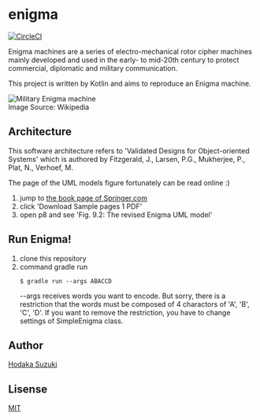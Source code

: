 # enigma

[![CircleCI](https://circleci.com/gh/altitude3190/enigma/tree/master.svg?style=svg)](https://circleci.com/gh/altitude3190/enigma/tree/master)

Enigma machines are a series of electro-mechanical rotor cipher machines mainly developed and used in the early- to mid-20th century to protect commercial, diplomatic and military communication.

This project is written by Kotlin and aims to reproduce an Enigma machine.

![Military Enigma machine](https://upload.wikimedia.org/wikipedia/commons/thumb/3/3e/EnigmaMachineLabeled.jpg/360px-EnigmaMachineLabeled.jpg "Military Enigma machine")  
Image Source: Wikipedia

## Architecture

This software architecture refers to 'Validated Designs for Object-oriented Systems' which is authored by Fitzgerald, J., Larsen, P.G., Mukherjee, P., Plat, N., Verhoef, M.

The page of the UML models figure fortunately can be read online :)

1. jump to [the book page of Springer.com](https://www.springer.com/la/book/9781852338817)
2. click 'Download Sample pages 1 PDF'
3. open p8 and see 'Fig. 9.2: The revised Enigma UML model'

## Run Enigma!

1. clone this repository
2. command gradle run
   ```
   $ gradle run --args ABACCD
   ```
   --args receives words you want to encode. But sorry, there is a restriction that the words must be composed of 4 charactors of 'A', 'B', 'C', 'D'. If you want to remove the restriction, you have to change settings of SimpleEnigma class.


## Author

[Hodaka Suzuki](https://github.com/altitude3190)


## Lisense

[MIT](https://github.com/altitude3190/enigma/blob/master/LICENSE)
